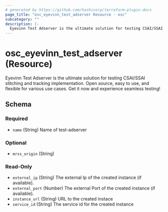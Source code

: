 ```yaml
---
# generated by https://github.com/hashicorp/terraform-plugin-docs
page_title: "osc_eyevinn_test_adserver Resource - osc"
subcategory: ""
description: |-
  Eyevinn Test Adserver is the ultimate solution for testing CSAI/SSAI stitching and tracking implementation. Open source, easy to use, and flexible for various use cases. Get it now and experience seamless testing!
---
```


# osc_eyevinn_test_adserver (Resource)

Eyevinn Test Adserver is the ultimate solution for testing CSAI/SSAI stitching and tracking implementation. Open source, easy to use, and flexible for various use cases. Get it now and experience seamless testing!



<!-- schema generated by tfplugindocs -->
## Schema

### Required

- `name` (String) Name of test-adserver

### Optional

- `mrss_origin` (String)

### Read-Only

- `external_ip` (String) The external Ip of the created instance (if available).
- `external_port` (Number) The external Port of the created instance (if available).
- `instance_url` (String) URL to the created instace
- `service_id` (String) The service id for the created instance

